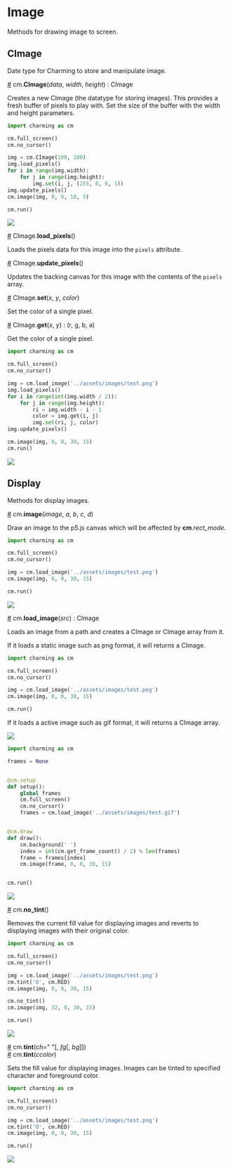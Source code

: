 # Image

Methods for drawing image to screen.

## CImage

Date type for Charming to store and manipulate image.

<a name="cimage" href="#cimage">#</a> cm.**CImage**(*data*, *width*, *height*) : CImage

Creates a new CImage (the datatype for storing images). This provides a fresh buffer of pixels to play with. Set the size of the buffer with the width and height parameters.

```py
import charming as cm

cm.full_screen()
cm.no_cursor()

img = cm.CImage(100, 100)
img.load_pixels()
for i in range(img.width):
    for j in range(img.height):
        img.set(i, j, (255, 0, 0, 1))
img.update_pixels()
cm.image(img, 0, 0, 10, 5)

cm.run()
```

<img src="https://raw.githubusercontent.com/charming-art/public-files/master/test_cimage.png" />

<a name="load_pixels" href="#load_pixels">#</a> CImage.**load_pixels**()

Loads the pixels data for this image into the `pixels` attribute.

<a name="update_pixels" href="#update_pixels">#</a> CImage.**update_pixels**()

Updates the backing canvas for this image with the contents of the `pixels` array.

<a name="set" href="#set">#</a> CImage.**set**(*x*, *y*, *color*)

Set the color of a single pixel.

<a name="get" href="#get">#</a> CImage.**get**(*x*, *y*) : (r, g, b, a)

Get the color of a single pixel.

```py
import charming as cm

cm.full_screen()
cm.no_cursor()

img = cm.load_image('../assets/images/test.png')
img.load_pixels()
for i in range(int(img.width / 2)):
    for j in range(img.height):
        ri = img.width - i - 1
        color = img.get(i, j)
        img.set(ri, j, color)
img.update_pixels()

cm.image(img, 0, 0, 30, 15)
cm.run()
```

<img src="https://raw.githubusercontent.com/charming-art/public-files/master/test_cimage_method.png" />

## Display

Methods for display images.

<a name="image" href="#image">#</a> cm.**image**(*image*, *a*, *b*, *c*, *d*)

Draw an image to the p5.js canvas which will be affected by **cm**.*rect_mode*.

```py
import charming as cm

cm.full_screen()
cm.no_cursor()

img = cm.load_image('../assets/images/test.png')
cm.image(img, 0, 0, 30, 15)

cm.run()
```

<img src="https://raw.githubusercontent.com/charming-art/public-files/master/test_image.png" />

<a name="load_image" href="#load_image">#</a> cm.**load_image**(*src*) : CImage

Loads an image from a path and creates a CImage or CImage array from it.

If it loads a static image such as png format, it will returns a CImage.

```py
import charming as cm

cm.full_screen()
cm.no_cursor()

img = cm.load_image('../assets/images/test.png')
cm.image(img, 0, 0, 30, 15)

cm.run()
```

If it loads a active image such as gif format, it will returns a CImage array.

<img src="https://raw.githubusercontent.com/charming-art/public-files/master/test_image.png" />

```py
import charming as cm

frames = None


@cm.setup
def setup():
    global frames
    cm.full_screen()
    cm.no_cursor()
    frames = cm.load_image('../assets/images/test.gif')


@cm.draw
def draw():
    cm.background(' ')
    index = int(cm.get_frame_count() / 2) % len(frames)
    frame = frames[index]
    cm.image(frame, 0, 0, 30, 15)


cm.run()
```

<img src="https://raw.githubusercontent.com/charming-art/public-files/master/test_load_image.gif" />

<a name="no_tint" href="#no_tint">#</a> cm.**no_tint**()

Removes the current fill value for displaying images and reverts to displaying images with their original color.

```py
import charming as cm

cm.full_screen()
cm.no_cursor()

img = cm.load_image('../assets/images/test.png')
cm.tint('O', cm.RED)
cm.image(img, 0, 0, 30, 15)

cm.no_tint()
cm.image(img, 32, 0, 30, 15)

cm.run()
```

<img src="https://raw.githubusercontent.com/charming-art/public-files/master/test_no_tint.png" />

<a name="tint" href="#tint">#</a> cm.**tint**(*ch*=" "[, *fg*[, *bg*]])<br>
<a name="tint" href="#tint">#</a> cm.**tint**(*ccolor*)

Sets the fill value for displaying images. Images can be tinted to specified character and foreground color.

```py
import charming as cm

cm.full_screen()
cm.no_cursor()

img = cm.load_image('../assets/images/test.png')
cm.tint('O', cm.RED)
cm.image(img, 0, 0, 30, 15)

cm.run()
```

<img src="https://raw.githubusercontent.com/charming-art/public-files/master/test_tint.png" />
